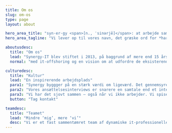 ```yaml
---
title: Om os
slug: om-os
type: page
layout: about

hero_area_title: "syn·er·gy <span>[n., ˈsinərjē]</span>: at arbejde sammen"
hero_area_tagline: "Vi lever op til vores navn, det græske ord for *harmonisk samarbejde*"

aboutusdesc:
  title: "Om os"
  lead: "Synergy-IT blev stiftet i 2013, på baggrund af mere end 15 års erfaring "
  normal: "med it-offshoring og en vision om at udfordre de eksisterende modeller for globalt samarbejde. Resultatet er en enestående, kreativ og samarbejdsorienteret virksomhed, der bidrager til innovation, vækst og konkurrencemæssige fordel hos en lang række kunder."

culturedesc:
  title: "Kultur"
  lead: "En inspirerende arbejdsplads"
  para1: "Synergy byggger på en stærk værdi om ligeværd. Det gennemsyrer alt, hvad vi gør: hvordan vi arbejder og interagerer med kunder, hvordan vi finder og opdyrker talenter til vores virksomhed, og hvordan vi samarbejder i det daglige."
  para2: "Vores ansættelsesinterviews er snarere en samtale end et interview. Vi har beslutningstagere, men intet formelt hierarki. Vi lytter til alle, og alle forventes at bidrage. Vi har gennemprøvede og velfungerende processer – ikke rigide regler. Vores medarbejdere skal tænke selv og kunne sætte sig i kundens sted."
  para3: "Vi har det sjovt sammen – også når vi ikke arbejder. Vi spiser sammen af og til, vi tager på trekking og vi spiller lidt fodbold. Hvis det lyder som et miljø, du også ville trives i, så lad os høre fra dig."   
  button: "Tag kontakt"

teamdesc:
  title: "Teamet"
  lead: "Mindre ‘mig’, mere ‘vi’"
  desc: "Vi er et fast sammentømret team af dynamiske it-professionelle med en bred vifte af kompetencer, baggrunde og specialer. Men selvom vi er forskellige, så deler vi troen på samarbejdets kraft og lysten til at tage initiativer og få ting til at ske. Se, hvem vi er her, og benyt chancen til at lære os bedre at kende."  
---
```

